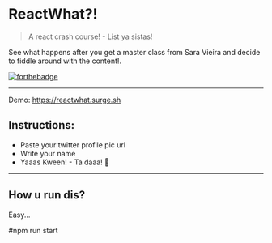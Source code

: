 # ReactWhat?! 
> A react crash course! - List ya sistas!

See what happens after you get a master class from Sara Vieira and decide to fiddle around with the content!.

[![forthebadge](https://forthebadge.com/images/badges/fuck-it-ship-it.svg)](https://forthebadge.com)

----
Demo: https://reactwhat.surge.sh

## Instructions:

* Paste your twitter profile pic url
* Write your name
* Yaaas Kween! - Ta daaa! 💅

-----
## How u run dis?

Easy...

#npm run start